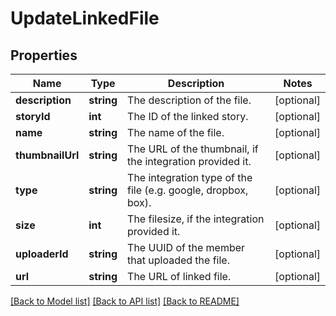 # UpdateLinkedFile

## Properties
Name | Type | Description | Notes
------------ | ------------- | ------------- | -------------
**description** | **string** | The description of the file. | [optional] 
**storyId** | **int** | The ID of the linked story. | [optional] 
**name** | **string** | The name of the file. | [optional] 
**thumbnailUrl** | **string** | The URL of the thumbnail, if the integration provided it. | [optional] 
**type** | **string** | The integration type of the file (e.g. google, dropbox, box). | [optional] 
**size** | **int** | The filesize, if the integration provided it. | [optional] 
**uploaderId** | **string** | The UUID of the member that uploaded the file. | [optional] 
**url** | **string** | The URL of linked file. | [optional] 

[[Back to Model list]](../../README.md#documentation-for-models) [[Back to API list]](../../README.md#documentation-for-api-endpoints) [[Back to README]](../../README.md)

